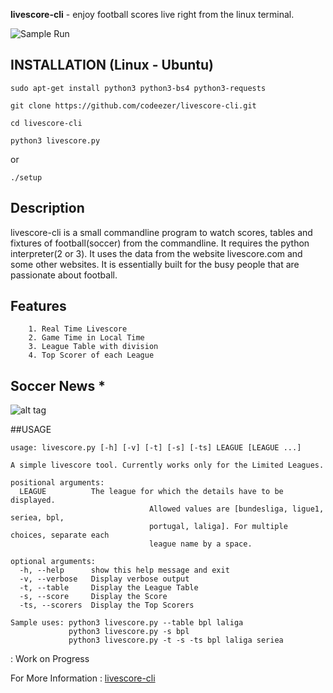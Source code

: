 <b>livescore-cli</b> - enjoy football scores live right from the linux terminal.

![Sample Run](http://i.imgur.com/3DlKbpO.jpg)

    

## INSTALLATION (Linux - Ubuntu)


    sudo apt-get install python3 python3-bs4 python3-requests 
  
    git clone https://github.com/codeezer/livescore-cli.git
  
    cd livescore-cli
  
    python3 livescore.py


or

    ./setup

## Description

livescore-cli is a small commandline program to watch scores, tables and fixtures of football(soccer) from the commandline. It requires the python interpreter(2 or 3). It uses the data from the website livescore.com and some other websites. It is essentially built for the busy people that are passionate about football.

## Features

        1. Real Time Livescore
        2. Game Time in Local Time 
        3. League Table with division
        4. Top Scorer of each League

## Soccer News *

![alt tag](http://i.imgur.com/zRIErCV.jpg)


##USAGE

    usage: livescore.py [-h] [-v] [-t] [-s] [-ts] LEAGUE [LEAGUE ...]
    
    A simple livescore tool. Currently works only for the Limited Leagues.
    
    positional arguments:
      LEAGUE          The league for which the details have to be displayed.
                                   Allowed values are [bundesliga, ligue1, seriea, bpl,
                                   portugal, laliga]. For multiple choices, separate each
                                   league name by a space.

    optional arguments:
      -h, --help      show this help message and exit
      -v, --verbose   Display verbose output
      -t, --table     Display the League Table
      -s, --score     Display the Score
      -ts, --scorers  Display the Top Scorers
    
    Sample uses: python3 livescore.py --table bpl laliga
                 python3 livescore.py -s bpl
                 python3 livescore.py -t -s -ts bpl laliga seriea



: Work on Progress 

For More Information : [livescore-cli](http://codeezer.github.io/livescore-cli/)
